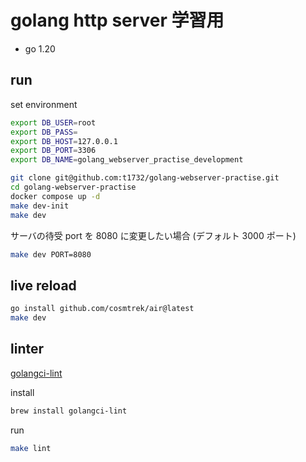 # golang http server 学習用

* go 1.20

## run

set environment

```bash
export DB_USER=root
export DB_PASS=
export DB_HOST=127.0.0.1
export DB_PORT=3306
export DB_NAME=golang_webserver_practise_development
```

```bash
git clone git@github.com:t1732/golang-webserver-practise.git
cd golang-webserver-practise
docker compose up -d
make dev-init
make dev
```

サーバの待受 port を 8080 に変更したい場合 (デフォルト 3000 ポート)

```bash
make dev PORT=8080
```

## live reload

```bash
go install github.com/cosmtrek/air@latest
make dev
```

## linter

[golangci-lint](https://golangci-lint.run/)

install

```bash
brew install golangci-lint
```

run

```bash
make lint
```

